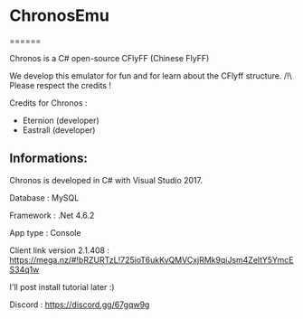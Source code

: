 # ChronosEmu
======

Chronos is a C# open-source CFlyFF (Chinese FlyFF)

We develop this emulator for fun and for learn about the CFlyff structure.
/!\ Please respect the credits !

Credits for Chronos :

- Eternion (developer)
- Eastrall (developer)

Informations:
-------

Chronos is developed in C# with Visual Studio 2017.

Database : MySQL

Framework : .Net 4.6.2

App type : Console

Client link version 2.1.408 : https://mega.nz/#!bRZURTzL!725ioT6ukKvQMVCxjRMk9qiJsm4ZeltY5YmcES34q1w


I'll post install tutorial later :)


Discord : https://discord.gg/67gqw9g
